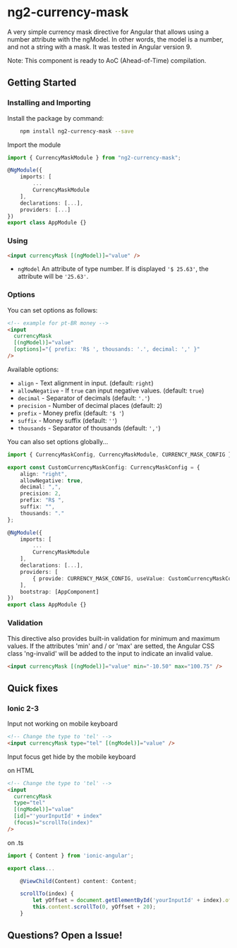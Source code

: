 # ng2-currency-mask

A very simple currency mask directive for Angular that allows using a number attribute with the ngModel. In other words, the model is a number, and not a string with a mask. It was tested in Angular version 9.

Note: This component is ready to AoC (Ahead-of-Time) compilation.

## Getting Started

### Installing and Importing

Install the package by command:

```sh
    npm install ng2-currency-mask --save
```

Import the module

```ts
import { CurrencyMaskModule } from "ng2-currency-mask";

@NgModule({
    imports: [
        ...
        CurrencyMaskModule
    ],
    declarations: [...],
    providers: [...]
})
export class AppModule {}
```

### Using

```html
<input currencyMask [(ngModel)]="value" />
```

- `ngModel` An attribute of type number. If is displayed `'$ 25.63'`, the attribute will be `'25.63'`.

### Options

You can set options as follows:

```html
<!-- example for pt-BR money -->
<input
  currencyMask
  [(ngModel)]="value"
  [options]="{ prefix: 'R$ ', thousands: '.', decimal: ',' }"
/>
```

Available options:

- `align` - Text alignment in input. (default: `right`)
- `allowNegative` - If `true` can input negative values. (default: `true`)
- `decimal` - Separator of decimals (default: `'.'`)
- `precision` - Number of decimal places (default: `2`)
- `prefix` - Money prefix (default: `'$ '`)
- `suffix` - Money suffix (default: `''`)
- `thousands` - Separator of thousands (default: `','`)

You can also set options globally...

```ts
import { CurrencyMaskConfig, CurrencyMaskModule, CURRENCY_MASK_CONFIG } from 'ng2-currency-mask';

export const CustomCurrencyMaskConfig: CurrencyMaskConfig = {
    align: "right",
    allowNegative: true,
    decimal: ",",
    precision: 2,
    prefix: "R$ ",
    suffix: "",
    thousands: "."
};

@NgModule({
    imports: [
        ...
        CurrencyMaskModule
    ],
    declarations: [...],
    providers: [
        { provide: CURRENCY_MASK_CONFIG, useValue: CustomCurrencyMaskConfig }
    ],
    bootstrap: [AppComponent]
})
export class AppModule {}
```

### Validation

This directive also provides built-in validation for minimum and maximum values. If the attributes 'min' and / or 'max' are setted, the Angular CSS class 'ng-invalid' will be added to the input to indicate an invalid value.

```html
<input currencyMask [(ngModel)]="value" min="-10.50" max="100.75" />
```

## Quick fixes

### Ionic 2-3

Input not working on mobile keyboard

```html
<!-- Change the type to 'tel' -->
<input currencyMask type="tel" [(ngModel)]="value" />
```

Input focus get hide by the mobile keyboard

on HTML

```html
<!-- Change the type to 'tel' -->
<input
  currencyMask
  type="tel"
  [(ngModel)]="value"
  [id]="'yourInputId' + index"
  (focus)="scrollTo(index)"
/>
```

on .ts

```ts
import { Content } from 'ionic-angular';

export class...

    @ViewChild(Content) content: Content;

    scrollTo(index) {
        let yOffset = document.getElementById('yourInputId' + index).offsetTop;
        this.content.scrollTo(0, yOffset + 20);
    }
```

## Questions? Open a Issue!
